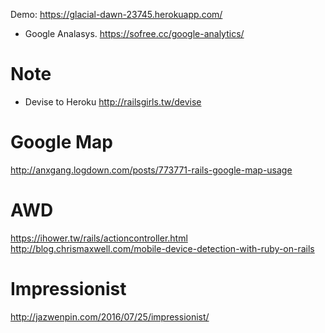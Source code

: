 Demo:
https://glacial-dawn-23745.herokuapp.com/


* Google Analasys.
https://sofree.cc/google-analytics/

# Note
* Devise to Heroku
http://railsgirls.tw/devise

# Google Map
http://anxgang.logdown.com/posts/773771-rails-google-map-usage

# AWD
https://ihower.tw/rails/actioncontroller.html
http://blog.chrismaxwell.com/mobile-device-detection-with-ruby-on-rails

# Impressionist
http://jazwenpin.com/2016/07/25/impressionist/
